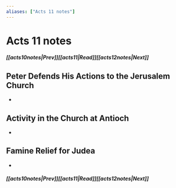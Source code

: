 ```yaml
---
aliases: ["Acts 11 notes"]
---
```

# Acts 11 notes
##### <span class=arrow-left></span>[[acts10notes|Prev]]<span class=navigation-separator></span>[[acts11|Read]]<span class=navigation-separator></span>[[acts12notes|Next]]<span class=arrow-right></span>
## Peter Defends His Actions to the Jerusalem Church
- 
## Activity in the Church at Antioch
- 
## Famine Relief for Judea
- 
##### <span class=arrow-left></span>[[acts10notes|Prev]]<span class=navigation-separator></span>[[acts11|Read]]<span class=navigation-separator></span>[[acts12notes|Next]]<span class=arrow-right></span>